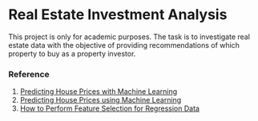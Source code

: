 # Real Estate Investment Analysis
This project is only for academic purposes. The task is to investigate real estate data with the objective of providing recommendations of which property to buy as a property investor.

### Reference
1. [Predicting House Prices with Machine Learning](https://towardsdatascience.com/predicting-house-prices-with-machine-learning-62d5bcd0d68f)
2. [Predicting House Prices using Machine Learning](https://medium.com/@manilwagle/predicting-house-prices-using-machine-learning-cab0b82cd3f)
3. [How to Perform Feature Selection for Regression Data](https://machinelearningmastery.com/feature-selection-for-regression-data)
